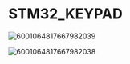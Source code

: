 # STM32_KEYPAD

![6001064817667982039](https://github.com/user-attachments/assets/28a2f370-b60b-40d9-8053-33968c460475)


![6001064817667982038](https://github.com/user-attachments/assets/650e311c-45df-4aa7-827f-ec3d80c51084)
